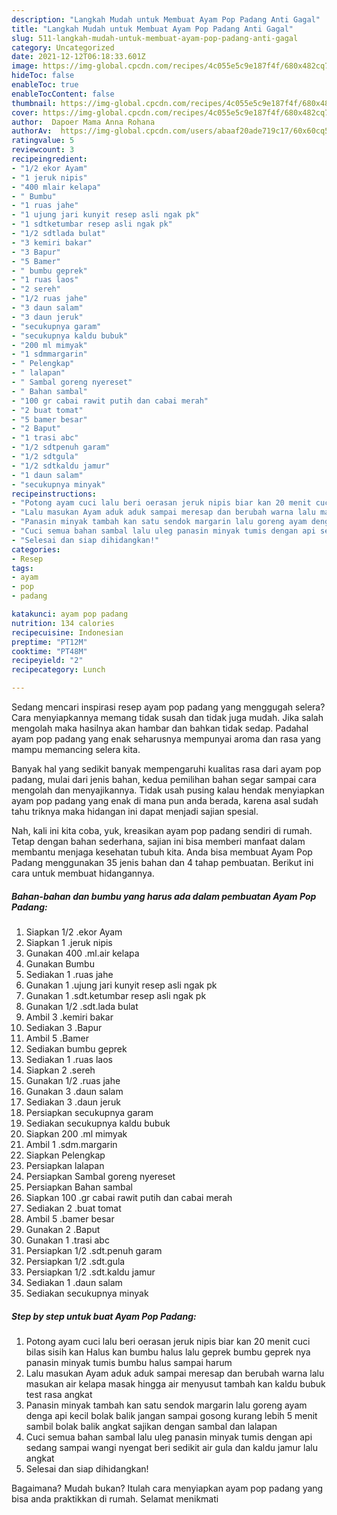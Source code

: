 ```yaml
---
description: "Langkah Mudah untuk Membuat Ayam Pop Padang Anti Gagal"
title: "Langkah Mudah untuk Membuat Ayam Pop Padang Anti Gagal"
slug: 511-langkah-mudah-untuk-membuat-ayam-pop-padang-anti-gagal
category: Uncategorized
date: 2021-12-12T06:18:33.601Z
image: https://img-global.cpcdn.com/recipes/4c055e5c9e187f4f/680x482cq70/ayam-pop-padang-foto-resep-utama.jpg
hideToc: false
enableToc: true
enableTocContent: false
thumbnail: https://img-global.cpcdn.com/recipes/4c055e5c9e187f4f/680x482cq70/ayam-pop-padang-foto-resep-utama.jpg
cover: https://img-global.cpcdn.com/recipes/4c055e5c9e187f4f/680x482cq70/ayam-pop-padang-foto-resep-utama.jpg
author:  Dapoer Mama Anna Rohana
authorAv:  https://img-global.cpcdn.com/users/abaaf20ade719c17/60x60cq50/avatar.jpg
ratingvalue: 5
reviewcount: 3
recipeingredient:
- "1/2 ekor Ayam"
- "1 jeruk nipis"
- "400 mlair kelapa"
- " Bumbu"
- "1 ruas jahe"
- "1 ujung jari kunyit resep asli ngak pk"
- "1 sdtketumbar resep asli ngak pk"
- "1/2 sdtlada bulat"
- "3 kemiri bakar"
- "3 Bapur"
- "5 Bamer"
- " bumbu geprek"
- "1 ruas laos"
- "2 sereh"
- "1/2 ruas jahe"
- "3 daun salam"
- "3 daun jeruk"
- "secukupnya garam"
- "secukupnya kaldu bubuk"
- "200 ml mimyak"
- "1 sdmmargarin"
- " Pelengkap"
- " lalapan"
- " Sambal goreng nyereset"
- " Bahan sambal"
- "100 gr cabai rawit putih dan cabai merah"
- "2 buat tomat"
- "5 bamer besar"
- "2 Baput"
- "1 trasi abc"
- "1/2 sdtpenuh garam"
- "1/2 sdtgula"
- "1/2 sdtkaldu jamur"
- "1 daun salam"
- "secukupnya minyak"
recipeinstructions:
- "Potong ayam cuci lalu beri oerasan jeruk nipis biar kan 20 menit cuci bilas sisih kan Halus kan bumbu halus lalu geprek bumbu geprek nya panasin minyak tumis bumbu halus sampai harum"
- "Lalu masukan Ayam aduk aduk sampai meresap dan berubah warna lalu masukan air kelapa masak hingga air menyusut tambah kan kaldu bubuk test rasa angkat"
- "Panasin minyak tambah kan satu sendok margarin lalu goreng ayam denga api kecil bolak balik jangan sampai gosong kurang lebih 5 menit sambil bolak balik angkat sajikan dengan sambal dan lalapan"
- "Cuci semua bahan sambal lalu uleg panasin minyak tumis dengan api sedang sampai wangi nyengat beri sedikit air gula dan kaldu jamur lalu angkat"
- "Selesai dan siap dihidangkan!"
categories:
- Resep
tags:
- ayam
- pop
- padang

katakunci: ayam pop padang 
nutrition: 134 calories
recipecuisine: Indonesian
preptime: "PT12M"
cooktime: "PT48M"
recipeyield: "2"
recipecategory: Lunch

---
```



Sedang mencari inspirasi resep ayam pop padang yang menggugah selera? Cara menyiapkannya memang tidak susah dan tidak juga mudah. Jika salah mengolah maka hasilnya akan hambar dan bahkan tidak sedap. Padahal ayam pop padang yang enak seharusnya mempunyai aroma dan rasa yang mampu memancing selera kita.




Banyak hal yang sedikit banyak mempengaruhi kualitas rasa dari ayam pop padang, mulai dari jenis bahan, kedua pemilihan bahan segar sampai cara mengolah dan menyajikannya. Tidak usah pusing kalau hendak menyiapkan ayam pop padang yang enak di mana pun anda berada, karena asal sudah tahu triknya maka hidangan ini dapat menjadi sajian spesial.


Nah, kali ini kita coba, yuk, kreasikan ayam pop padang sendiri di rumah. Tetap dengan bahan sederhana, sajian ini bisa memberi manfaat dalam membantu menjaga kesehatan tubuh kita. Anda bisa membuat Ayam Pop Padang menggunakan 35 jenis bahan dan 4 tahap pembuatan. Berikut ini cara untuk membuat hidangannya.

<!--inarticleads1-->

##### Bahan-bahan dan bumbu yang harus ada dalam pembuatan Ayam Pop Padang:

1. Siapkan 1/2 .ekor Ayam
1. Siapkan 1 .jeruk nipis
1. Gunakan 400 .ml.air kelapa
1. Gunakan  Bumbu
1. Sediakan 1 .ruas jahe
1. Gunakan 1 .ujung jari kunyit resep asli ngak pk
1. Gunakan 1 .sdt.ketumbar resep asli ngak pk
1. Gunakan 1/2 .sdt.lada bulat
1. Ambil 3 .kemiri bakar
1. Sediakan 3 .Bapur
1. Ambil 5 .Bamer
1. Sediakan  bumbu geprek
1. Sediakan 1 .ruas laos
1. Siapkan 2 .sereh
1. Gunakan 1/2 .ruas jahe
1. Gunakan 3 .daun salam
1. Sediakan 3 .daun jeruk
1. Persiapkan secukupnya garam
1. Sediakan secukupnya kaldu bubuk
1. Siapkan 200 .ml mimyak
1. Ambil 1 .sdm.margarin
1. Siapkan  Pelengkap
1. Persiapkan  lalapan
1. Persiapkan  Sambal goreng nyereset
1. Persiapkan  Bahan sambal
1. Siapkan 100 .gr cabai rawit putih dan cabai merah
1. Sediakan 2 .buat tomat
1. Ambil 5 .bamer besar
1. Gunakan 2 .Baput
1. Gunakan 1 .trasi abc
1. Persiapkan 1/2 .sdt.penuh garam
1. Persiapkan 1/2 .sdt.gula
1. Persiapkan 1/2 .sdt.kaldu jamur
1. Sediakan 1 .daun salam
1. Sediakan secukupnya minyak




<!--inarticleads2-->

##### Step by step untuk buat Ayam Pop Padang:

1. Potong ayam cuci lalu beri oerasan jeruk nipis biar kan 20 menit cuci bilas sisih kan Halus kan bumbu halus lalu geprek bumbu geprek nya panasin minyak tumis bumbu halus sampai harum
1. Lalu masukan Ayam aduk aduk sampai meresap dan berubah warna lalu masukan air kelapa masak hingga air menyusut tambah kan kaldu bubuk test rasa angkat
1. Panasin minyak tambah kan satu sendok margarin lalu goreng ayam denga api kecil bolak balik jangan sampai gosong kurang lebih 5 menit sambil bolak balik angkat sajikan dengan sambal dan lalapan
1. Cuci semua bahan sambal lalu uleg panasin minyak tumis dengan api sedang sampai wangi nyengat beri sedikit air gula dan kaldu jamur lalu angkat
1. Selesai dan siap dihidangkan!



Bagaimana? Mudah bukan? Itulah cara menyiapkan ayam pop padang yang bisa anda praktikkan di rumah. Selamat menikmati
